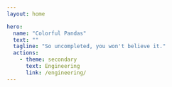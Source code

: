```yaml
---
layout: home

hero:
  name: "Colorful Pandas"
  text: ""
  tagline: "So uncompleted, you won't believe it."
  actions:
    - theme: secondary
      text: Engineering
      link: /engineering/
---
```

